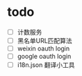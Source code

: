 # todo 

 - [ ] 计数服务
 - [ ] 黑名单URL匹配算法
 - [ ] weixin oauth login 
 - [ ] google oauth login 
 - [ ] i18n.json 翻译小工具